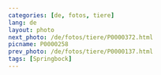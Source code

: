 ```yaml
---
categories: [de, fotos, tiere]
lang: de
layout: photo
next_photo: /de/fotos/tiere/P0000372.html
picname: P0000258
prev_photo: /de/fotos/tiere/P0000137.html
tags: [Springbock]
---
```

